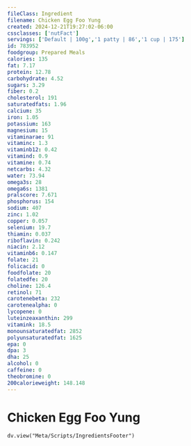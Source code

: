 ```yaml
---
fileClass: Ingredient
filename: Chicken Egg Foo Yung
created: 2024-12-21T19:27:02-06:00
cssclasses: ['nutFact']
servings: ['Default | 100g','1 patty | 86','1 cup | 175']
id: 783952
foodgroup: Prepared Meals
calories: 135
fat: 7.17
protein: 12.78
carbohydrate: 4.52
sugars: 3.29
fiber: 0.2
cholesterol: 191
saturatedfats: 1.96
calcium: 35
iron: 1.05
potassium: 163
magnesium: 15
vitaminarae: 91
vitaminc: 1.3
vitaminb12: 0.42
vitamind: 0.9
vitamine: 0.74
netcarbs: 4.32
water: 73.94
omega3s: 28
omega6s: 1381
pralscore: 7.671
phosphorus: 154
sodium: 407
zinc: 1.02
copper: 0.057
selenium: 19.7
thiamin: 0.037
riboflavin: 0.242
niacin: 2.12
vitaminb6: 0.147
folate: 21
folicacid: 0
foodfolate: 20
folatedfe: 20
choline: 126.4
retinol: 71
carotenebeta: 232
carotenealpha: 0
lycopene: 0
luteinzeaxanthin: 299
vitamink: 18.5
monounsaturatedfat: 2852
polyunsaturatedfat: 1625
epa: 0
dpa: 3
dha: 25
alcohol: 0
caffeine: 0
theobromine: 0
200calorieweight: 148.148
---
```


# Chicken Egg Foo Yung

```dataviewjs
dv.view("Meta/Scripts/IngredientsFooter")
```